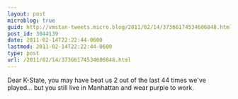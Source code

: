 ```yaml
---
layout: post
microblog: true
guid: http://vmstan-tweets.micro.blog/2011/02/14/37366174534606848.html
post_id: 3044139
date: 2011-02-14T22:22:44-0600
lastmod: 2011-02-14T22:22:44-0600
type: post
url: /2011/02/14/37366174534606848.html
---
```

Dear K-State, you may have beat us 2 out of the last 44 times we've played... but you still live in Manhattan and wear purple to work.

